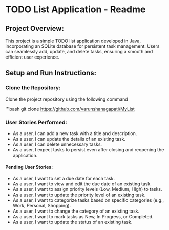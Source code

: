 # TODO List Application - Readme

## Project Overview:

This project is a simple TODO list application developed in Java, incorporating an SQLite database for persistent task management. Users can seamlessly add, update, and delete tasks, ensuring a smooth and efficient user experience.

## Setup and Run Instructions:

### Clone the Repository:

Clone the project repository using the following command

'''bash
git clone https://github.com/varunshanagapati/MyList

### User Stories Performed:
  - As a user, I can add a new task with a title and description.
  - As a user, I can update the details of an existing task.
  - As a user, I can delete unnecessary tasks.
  - As a user, I expect tasks to persist even after closing and reopening the application.
#### Pending User Stories:
 - As a user, I want to set a due date for each task.
 - As a user, I want to view and edit the due date of an existing task.
 - As a user, I want to assign priority levels (Low, Medium, High) to tasks.
 - As a user, I want to update the priority level of an existing task.
 - As a user, I want to categorize tasks based on specific categories (e.g., Work, Personal, Shopping).
 - As a user, I want to change the category of an existing task.
 - As a user, I want to mark tasks as New, In Progress, or Completed.
 - As a user, I want to update the status of an existing task.
